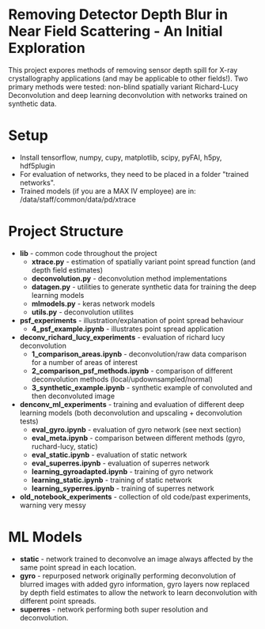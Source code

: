 # Removing Detector Depth Blur in Near Field Scattering - An Initial Exploration

This project expores methods of removing sensor depth spill for X-ray crystallography applications (and may be applicable to other fields!). Two primary
methods were tested: non-blind spatially variant Richard-Lucy Deconvolution and deep learning deconvolution with networks trained on
synthetic data.

# Setup

- Install tensorflow, numpy, cupy, matplotlib, scipy, pyFAI, h5py, hdf5plugin
- For evaluation of networks, they need to be placed in a folder "trained networks".
- Trained models (if you are a MAX IV employee) are in: /data/staff/common/data/pd/xtrace

# Project Structure

- **lib** - common code throughout the project
  - **xtrace.py** - estimation of spatially variant point spread function (and depth field estimates)
  - **deconvolution.py** - deconvolution method implementations
  - **datagen.py** - utilities to generate synthetic data for training the deep learning models
  - **mlmodels.py** - keras network models
  - **utils.py** - deconvolution utilites
- **psf_experiments** - illustration/explanation of point spread behaviour
  - **4_psf_example.ipynb** - illustrates point spread application
- **deconv_richard_lucy_experiments** - evaluation of richard lucy deconvolution
  - **1_comparison_areas.ipynb** - deconvolution/raw data comparison for a number of areas of interest
  - **2_comparison_psf_methods.ipynb** - comparison of different deconvolution methods (local/updownsampled/normal)
  - **3_synthetic_example.ipynb** - synthetic example of convoluted and then deconvoluted image
- **denconv_ml_experiments** - training and evaluation of different deep learning models (both deconvolution and upscaling + deconvolution tests)
  - **eval_gyro.ipynb** - evaluation of gyro network (see next section)
  - **eval_meta.ipynb** - comparison between different methods (gyro, ruchard-lucy, static)
  - **eval_static.ipynb** - evaluation of static network
  - **eval_superres.ipynb** - evaluation of superres network 
  - **learning_gyroadapted.ipynb** - training of gyro network
  - **learning_static.ipynb** - training of static network
  - **learning_syperres.ipynb** - training of superres network
- **old_notebook_experiments** - collection of old code/past experiments, warning very messy

# ML Models

- **static** - network trained to deconvolve an image always affected by the same point spread in each location.
- **gyro** - repurposed network originally performing deconvolution of blurred images with added gyro information, gyro layers now replaced by depth field estimates to allow the network to learn deconvolution with different point spreads.
- **superres** - network performing both super resolution and deconvolution.